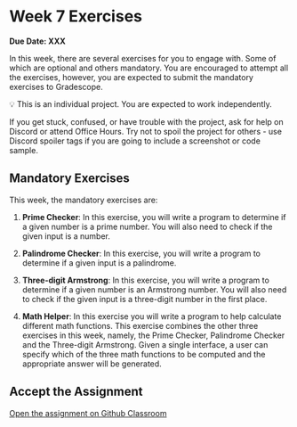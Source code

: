# Week 7 Exercises

**Due Date: XXX**

In this week, there are several exercises for you to engage with. Some of which are optional and others mandatory. You are encouraged to attempt all the exercises, however, you are expected to submit the mandatory exercises to Gradescope.

<aside>

💡 This is an individual project. You are expected to work independently.

If you get stuck, confused, or have trouble with the project, ask for help on Discord or attend Office Hours. Try not to spoil the project for others - use Discord spoiler tags if you are going to include a screenshot or code sample.

</aside>

## Mandatory Exercises
This week, the mandatory exercises are:

1. **Prime Checker**: In this exercise, you will write a program to determine if a given number is a prime number. You will also need to check if the given input is a number.

2. **Palindrome Checker**: In this exercise, you will write a program to determine if a given input is a palindrome. 

3. **Three-digit Armstrong**: In this exercise, you will write a program to determine if a given number is an Armstrong number. You will also need to check if the given input is a three-digit number in the first place.

4. **Math Helper**: In this exercise you will write a program to help calculate different math functions. This exercise combines the other three exercises in this week, namely, the Prime  Checker, Palindrome Checker and the Three-digit Armstrong. Given a single interface, a user can specify which of the three math functions to be computed and the appropriate answer will be generated.


## Accept the Assignment

[Open the assignment on Github Classroom](https://classroom.github.com/a/Z0LVzKVi)
